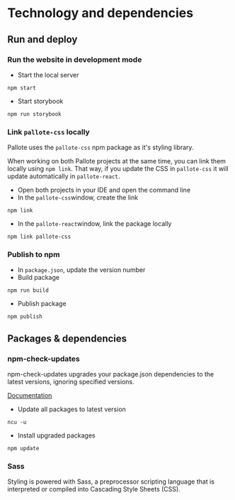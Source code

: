 # Technology and dependencies

## Run and deploy

### Run the website in development mode

- Start the local server

```shell
npm start
```

- Start storybook

```shell
npm run storybook
```

### Link `pallote-css` locally

Pallote uses the `pallote-css` npm package as it's styling library.

When working on both Pallote projects at the same time, you can link them locally using `npm link`. That way, if you update the CSS in `pallote-css` it will update automatically in `pallote-react`.

- Open both projects in your IDE and open the command line
- In the `pallote-css`window, create the link

```shell
npm link
```

- In the `pallote-react`window, link the package locally

```shell
npm link pallote-css
```

### Publish to npm

- In `package.json`, update the version number
- Build package

```shell
npm run build
```

- Publish package

```shell
npm publish
```

## Packages & dependencies

### npm-check-updates

npm-check-updates upgrades your package.json dependencies to the latest versions, ignoring specified versions.

[Documentation](https://www.npmjs.com/package/npm-check-updates)

- Update all packages to latest version

```shell
ncu -u
```

- Install upgraded packages

```shell
npm update
```

### Sass

Styling is powered with Sass, a preprocessor scripting language that is interpreted or compiled into Cascading Style Sheets (CSS).
